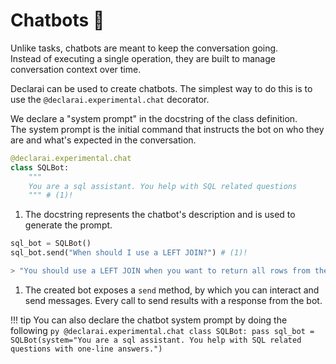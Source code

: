 # Chatbots :speech_balloon:

Unlike tasks, chatbots are meant to keep the conversation going. <br>
Instead of executing a single operation, they are built to manage conversation context over time.

Declarai can be used to create chatbots. The simplest way to do this is to use the `@declarai.experimental.chat` decorator.

We declare a "system prompt" in the docstring of the class definition.<br>
The system prompt is the initial command that instructs the bot on who they are and what's expected in the conversation. 


```py
@declarai.experimental.chat
class SQLBot:
    """
    You are a sql assistant. You help with SQL related questions 
    """ # (1)!
```

1. The docstring represents the chatbot's description and is used to generate the prompt.

```py
sql_bot = SQLBot()
sql_bot.send("When should I use a LEFT JOIN?") # (1)!

> "You should use a LEFT JOIN when you want to return all rows from the left table, and the matched rows from the right table."
```

1. The created bot exposes a `send` method, by which you can interact and send messages.
    Every call to send results with a response from the bot.


!!! tip
    You can also declare the chatbot system prompt by doing the following
    ```py
    @declarai.experimental.chat
    class SQLBot:
        pass
    sql_bot = SQLBot(system="You are a sql assistant. You help with SQL related questions with one-line answers.")
    ```
